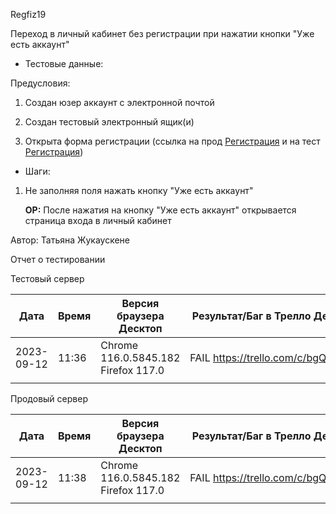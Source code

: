 Regfiz19

Переход в личный кабинет без регистрации при нажатии кнопки "Уже есть аккаунт"

* Тестовые данные: 

Предусловия:

1. Создан юзер аккаунт с электронной почтой

2. Создан тестовый электронный ящик(и)

3. Открыта форма регистрации (ссылка на прод [Регистрация](https://stroyrem-nn.ru/user/register) и на тест [Регистрация](https://test2.stroyrem-nn.ru/user/register))
* Шаги:
1. Не заполняя поля нажать кнопку "Уже есть аккаунт"
   
   **ОР:** После нажатия на кнопку "Уже есть аккаунт" открывается страница входа в личный кабинет

Автор: Татьяна Жукаускене

Отчет о тестировании

Тестовый сервер

| Дата       | Время | Версия браузера Десктоп             | Результат/Баг в Трелло Десктоп     | Версия браузера и ОС Тач          | Результат/Баг в Трелло Тач         | Дата релиза | QA      |
| ---------- | ----- | ----------------------------------- | ---------------------------------- | --------------------------------- | ---------------------------------- | ----------- | ------- |
| 2023-09-12 | 11:36 | Chrome 116.0.5845.182 Firefox 117.0 | FAIL https://trello.com/c/bgQExF0M | Chrome 116.0.5845.172, Android 10 | FAIL https://trello.com/c/bgQExF0M | 03.09.2023  | Татьяна |
|            |       |                                     |                                    |                                   |                                    |             |         |

Продовый сервер

| Дата       | Время | Версия браузера Десктоп             | Результат/Баг в Трелло Десктоп     | Версия браузера и ОС Тач          | Результат/Баг в Трелло Тач         | Дата релиза | QA      |
| ---------- | ----- | ----------------------------------- | ---------------------------------- | --------------------------------- | ---------------------------------- | ----------- | ------- |
| 2023-09-12 | 11:38 | Chrome 116.0.5845.182 Firefox 117.0 | FAIL https://trello.com/c/bgQExF0M | Chrome 116.0.5845.172, Android 10 | FAIL https://trello.com/c/bgQExF0M | 03.09.2023  | Татьяна |
|            |       |                                     |                                    |                                   |                                    |             |         |
